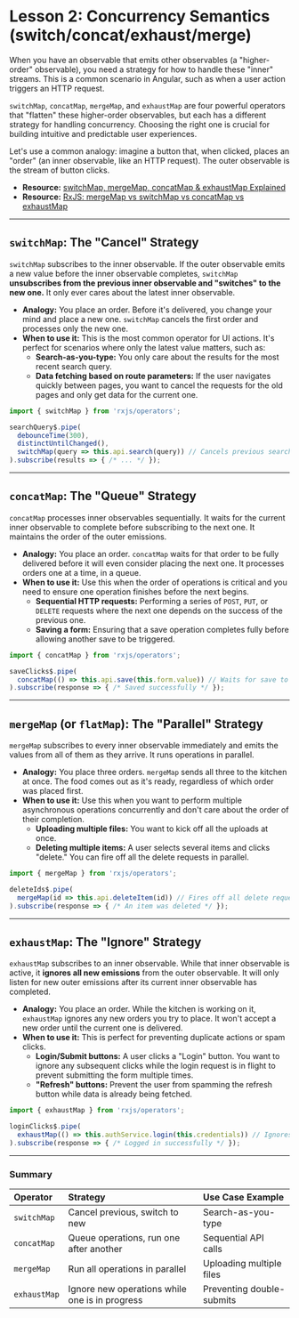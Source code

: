 # Lesson 2: Concurrency Semantics (switch/concat/exhaust/merge)

When you have an observable that emits other observables (a "higher-order" observable), you need a strategy for how to handle these "inner" streams. This is a common scenario in Angular, such as when a user action triggers an HTTP request.

`switchMap`, `concatMap`, `mergeMap`, and `exhaustMap` are four powerful operators that "flatten" these higher-order observables, but each has a different strategy for handling concurrency. Choosing the right one is crucial for building intuitive and predictable user experiences.

Let's use a common analogy: imagine a button that, when clicked, places an "order" (an inner observable, like an HTTP request). The outer observable is the stream of button clicks.

- **Resource:** [switchMap, mergeMap, concatMap & exhaustMap Explained](https://offering.solutions/blog/articles/2021/03/08/switchmap-mergemap-concatmap-exhaustmap-explained/)
- **Resource:** [RxJS: mergeMap vs switchMap vs concatMap vs exhaustMap](https://dev.to/kinginit/rxjs-mergemap-vs-switchmap-vs-concatmap-vs-exhaustmap-5gpg)

---

## `switchMap`: The "Cancel" Strategy

`switchMap` subscribes to the inner observable. If the outer observable emits a new value before the inner observable completes, `switchMap` **unsubscribes from the previous inner observable and "switches" to the new one.** It only ever cares about the latest inner observable.

-   **Analogy:** You place an order. Before it's delivered, you change your mind and place a new one. `switchMap` cancels the first order and processes only the new one.
-   **When to use it:** This is the most common operator for UI actions. It's perfect for scenarios where only the latest value matters, such as:
    -   **Search-as-you-type:** You only care about the results for the most recent search query.
    -   **Data fetching based on route parameters:** If the user navigates quickly between pages, you want to cancel the requests for the old pages and only get data for the current one.

```typescript
import { switchMap } from 'rxjs/operators';

searchQuery$.pipe(
  debounceTime(300),
  distinctUntilChanged(),
  switchMap(query => this.api.search(query)) // Cancels previous search requests
).subscribe(results => { /* ... */ });
```

---

## `concatMap`: The "Queue" Strategy

`concatMap` processes inner observables sequentially. It waits for the current inner observable to complete before subscribing to the next one. It maintains the order of the outer emissions.

-   **Analogy:** You place an order. `concatMap` waits for that order to be fully delivered before it will even consider placing the next one. It processes orders one at a time, in a queue.
-   **When to use it:** Use this when the order of operations is critical and you need to ensure one operation finishes before the next begins.
    -   **Sequential HTTP requests:** Performing a series of `POST`, `PUT`, or `DELETE` requests where the next one depends on the success of the previous one.
    -   **Saving a form:** Ensuring that a save operation completes fully before allowing another save to be triggered.

```typescript
import { concatMap } from 'rxjs/operators';

saveClicks$.pipe(
  concatMap(() => this.api.save(this.form.value)) // Waits for save to complete
).subscribe(response => { /* Saved successfully */ });
```

---

## `mergeMap` (or `flatMap`): The "Parallel" Strategy

`mergeMap` subscribes to every inner observable immediately and emits the values from all of them as they arrive. It runs operations in parallel.

-   **Analogy:** You place three orders. `mergeMap` sends all three to the kitchen at once. The food comes out as it's ready, regardless of which order was placed first.
-   **When to use it:** Use this when you want to perform multiple asynchronous operations concurrently and don't care about the order of their completion.
    -   **Uploading multiple files:** You want to kick off all the uploads at once.
    -   **Deleting multiple items:** A user selects several items and clicks "delete." You can fire off all the delete requests in parallel.

```typescript
import { mergeMap } from 'rxjs/operators';

deleteIds$.pipe(
  mergeMap(id => this.api.deleteItem(id)) // Fires off all delete requests concurrently
).subscribe(response => { /* An item was deleted */ });
```

---

## `exhaustMap`: The "Ignore" Strategy

`exhaustMap` subscribes to an inner observable. While that inner observable is active, it **ignores all new emissions** from the outer observable. It will only listen for new outer emissions after its current inner observable has completed.

-   **Analogy:** You place an order. While the kitchen is working on it, `exhaustMap` ignores any new orders you try to place. It won't accept a new order until the current one is delivered.
-   **When to use it:** This is perfect for preventing duplicate actions or spam clicks.
    -   **Login/Submit buttons:** A user clicks a "Login" button. You want to ignore any subsequent clicks while the login request is in flight to prevent submitting the form multiple times.
    -   **"Refresh" buttons:** Prevent the user from spamming the refresh button while data is already being fetched.

```typescript
import { exhaustMap } from 'rxjs/operators';

loginClicks$.pipe(
  exhaustMap(() => this.authService.login(this.credentials)) // Ignores clicks while logging in
).subscribe(response => { /* Logged in successfully */ });
```

---

### Summary

| Operator    | Strategy                                       | Use Case Example            |
| :---------- | :--------------------------------------------- | :-------------------------- |
| `switchMap` | Cancel previous, switch to new                 | Search-as-you-type          |
| `concatMap` | Queue operations, run one after another        | Sequential API calls        |
| `mergeMap`  | Run all operations in parallel                 | Uploading multiple files    |
| `exhaustMap`| Ignore new operations while one is in progress | Preventing double-submits |